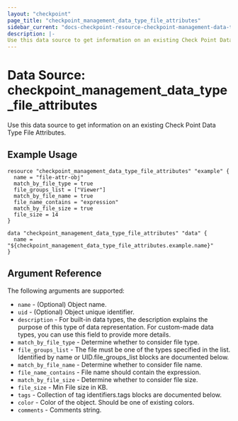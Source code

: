 ```yaml
---
layout: "checkpoint"
page_title: "checkpoint_management_data_type_file_attributes"
sidebar_current: "docs-checkpoint-resource-checkpoint-management-data-type-file-attributes"
description: |-
Use this data source to get information on an existing Check Point Data Type File Attributes.
---
```


# Data Source: checkpoint_management_data_type_file_attributes

Use this data source to get information on an existing  Check Point Data Type File Attributes.

## Example Usage


```hcl
resource "checkpoint_management_data_type_file_attributes" "example" {
  name = "file-attr-obj"
  match_by_file_type = true
  file_groups_list = ["Viewer"]
  match_by_file_name = true
  file_name_contains = "expression"
  match_by_file_size = true
  file_size = 14
}

data "checkpoint_management_data_type_file_attributes" "data" {
  name = "${checkpoint_management_data_type_file_attributes.example.name}"
}
```

## Argument Reference

The following arguments are supported:

* `name` - (Optional) Object name. 
* `uid` - (Optional) Object unique identifier.
* `description` -  For built-in data types, the description explains the purpose of this type of data representation.
For custom-made data types, you can use this field to provide more details. 
* `match_by_file_type` -  Determine whether to consider file type. 
* `file_groups_list` -  The file must be one of the types specified in the list.
Identified by name or UID.file_groups_list blocks are documented below.
* `match_by_file_name` -  Determine whether to consider file name. 
* `file_name_contains` -  File name should contain the expression. 
* `match_by_file_size` -  Determine whether to consider file size. 
* `file_size` -  Min File size in KB. 
* `tags` -  Collection of tag identifiers.tags blocks are documented below.
* `color` -  Color of the object. Should be one of existing colors. 
* `comments` -  Comments string. 

